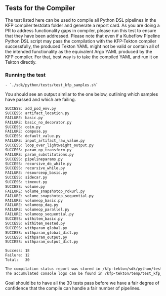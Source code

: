 ## Tests for the Compiler


The test listed here can be used to compile all Python DSL pipelines in the KFP compiler testdata folder and generate a report card. As you are doing a PR to address functionality gaps in compiler, please run this test to ensure that they have been addressed. Please note that even if a Kubeflow Pipeline Python DSL script may pass the compilation with the KFP-Tekton compiler successfully, the produced Tekton YAML might not be valid or contain all of the intended functionality as the equivalent Argo YAML produced by the KFP compiler. For that, best way is to take the compiled YAML and run it on Tekton directly.

### Running the test

    - `./sdk/python/tests/test_kfp_samples.sh`

You should see an output similar to the one below, outlining which samples have passed and which are failing.               

```bash
SUCCESS: add_pod_env.py
SUCCESS: artifact_location.py
FAILURE: basic.py
FAILURE: basic_no_decorator.py
SUCCESS: coin.py
FAILURE: compose.py
SUCCESS: default_value.py
FAILURE: input_artifact_raw_value.py
SUCCESS: loop_over_lightweight_output.py
SUCCESS: param_op_transform.py
FAILURE: param_substitutions.py
SUCCESS: pipelineparams.py
SUCCESS: recursive_do_while.py
SUCCESS: recursive_while.py
FAILURE: resourceop_basic.py
SUCCESS: sidecar.py
SUCCESS: timeout.py
SUCCESS: volume.py
FAILURE: volume_snapshotop_rokurl.py
FAILURE: volume_snapshotop_sequential.py
FAILURE: volumeop_basic.py
FAILURE: volumeop_dag.py
FAILURE: volumeop_parallel.py
FAILURE: volumeop_sequential.py
SUCCESS: withitem_basic.py
SUCCESS: withitem_nested.py
SUCCESS: withparam_global.py
SUCCESS: withparam_global_dict.py
SUCCESS: withparam_output.py
SUCCESS: withparam_output_dict.py

Success: 18
Failure: 12
Total:   30

The compilation status report was stored in /kfp-tekton/sdk/python/tests/test_kfp_samples_report.txt
The accumulated console logs can be found in /kfp-tekton/temp/test_kfp_samples_output.txt
```

Goal should be to have all the 30 tests pass before we have a fair degree of confidence that the compile can handle a fair number of pipelines.

